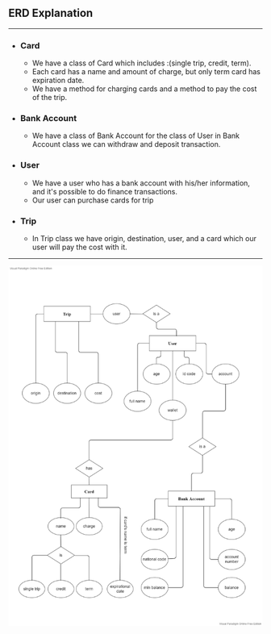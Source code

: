 ## ERD Explanation
___
+ ### Card
  + We have a class of Card which includes :(single trip, credit, term). 
  + Each card has a name and amount of charge, but only term card has expiration date.
  + We have a method for charging cards and a method to pay the cost of the trip.
+ ### Bank Account
  + We have a class of Bank Account for the class of User
  in Bank Account class we can withdraw and deposit transaction.

+ ### User
  + We have a user who has a bank account with his/her information, and it's possible to do finance transactions.
  + Our user can purchase cards for trip

+ ### Trip
  + In Trip class we have origin, destination, user, and a card which our user will pay the cost with it.


---

![Picture1](https://github.com/mehdi-mirzaie78/Maktab78-Homeworks/blob/main/HW/HW9/HW9-1.png)
